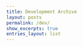```yaml
---
title: Development Archive
layout: posts
permalink: /dev/
show_excerpts: true
entries_layout: list
---
```


